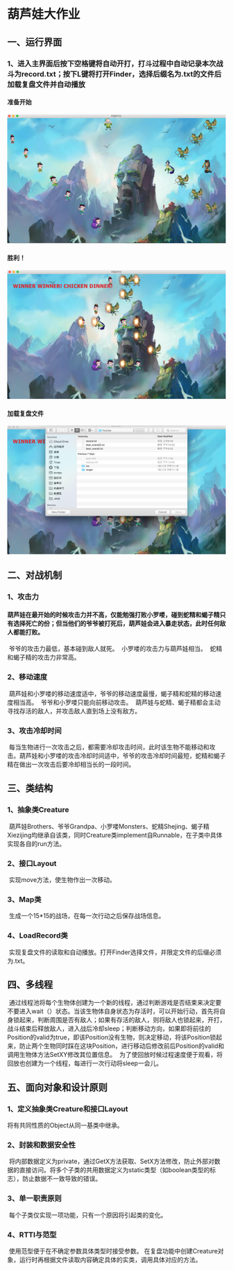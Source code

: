 # 葫芦娃大作业
## 一、运行界面
### 1、进入主界面后按下空格键将自动开打，打斗过程中自动记录本次战斗为record.txt；按下L键将打开Finder，选择后缀名为.txt的文件后加载复盘文件并自动播放
#### 准备开始
![Alt text](https://github.com/Tina-XX/JAVAFinal/blob/master/screenshot/start.png)
#### 胜利！
![Alt text](https://github.com/Tina-XX/JAVAFinal/blob/master/screenshot/win.png)
#### 加载复盘文件
![Alt text](https://github.com/Tina-XX/JAVAFinal/blob/master/screenshot/load.png)

## 二、对战机制
### 1、攻击力
####  葫芦娃在最开始的时候攻击力并不高，仅能勉强打败小罗喽，碰到蛇精和蝎子精只有选择死亡的份；但当他们的爷爷被打死后，葫芦娃会进入暴走状态，此时任何敌人都能打败。
  爷爷的攻击力最低，基本碰到敌人就死。
  小罗喽的攻击力与葫芦娃相当。
  蛇精和蝎子精的攻击力非常高。
### 2、移动速度
  葫芦娃和小罗喽的移动速度适中，爷爷的移动速度最慢，蝎子精和蛇精的移动速度相当高。
  爷爷和小罗喽只能向前移动攻击。
  葫芦娃与蛇精、蝎子精都会主动寻找存活的敌人，并攻击敌人直到场上没有敌方。
### 3、攻击冷却时间
  每当生物进行一次攻击之后，都需要冷却攻击时间，此时该生物不能移动和攻击。葫芦娃和小罗喽的攻击冷却时间适中，爷爷的攻击冷却时间最短，蛇精和蝎子精在做出一次攻击后要冷却相当长的一段时间。
  
## 三、类结构
### 1、抽象类Creature
  葫芦娃Brothers、爷爷Grandpa、小罗喽Monsters、蛇精Shejing、蝎子精Xiezijing均继承自该类，同时Creature类implement自Runnable，在子类中具体实现各自的run方法。
### 2、接口Layout
  实现move方法，使生物作出一次移动。
### 3、Map类
  生成一个15*15的战场，在每一次行动之后保存战场信息。
### 4、LoadRecord类
  实现复盘文件的读取和自动播放。打开Finder选择文件，并限定文件的后缀必须为.txt。
  
## 四、多线程
  通过线程池将每个生物体创建为一个新的线程，通过判断游戏是否结束来决定要不要进入wait（）状态。当该生物体自身状态为存活时，可以开始行动，首先将自身锁起来，判断周围是否有敌人；如果有存活的敌人，则将敌人也锁起来，开打，战斗结束后释放敌人，进入战后冷却sleep；判断移动方向，如果即将前往的Position的valid为true，即该Position没有生物，则决定移动，将该Position锁起来，防止两个生物同时踩在这块Position，进行移动后修改前后Position的valid和调用生物体方法SetXY修改其位置信息。
  为了使回放时候过程速度便于观看，将回放也创建为一个线程，每进行一次行动将sleep一会儿。

## 五、面向对象和设计原则
### 1、定义抽象类Creature和接口Layout
  将有共同性质的Object从同一基类中继承。
### 2、封装和数据安全性
  将内部数据定义为private，通过GetX方法获取、SetX方法修改，防止外部对数据的直接访问。将多个子类的共用数据定义为static类型（如boolean类型的标志），防止数据不一致导致的错误。
### 3、单一职责原则
  每个子类仅实现一项功能，只有一个原因将引起类的变化。
### 4、RTTI与范型
  使用范型<T extern Creature>便于在不确定参数具体类型时接受参数。
  在复盘功能中创建Creature对象，运行时再根据文件读取内容确定具体的实类，调用具体对应的方法。
  
